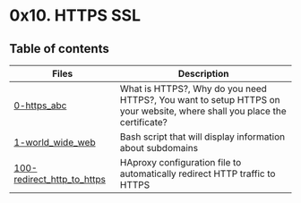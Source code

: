 # 0x10. HTTPS SSL

## Table of contents
Files | Description
----- | -----------
[0-https_abc](./0-https_abc) | What is HTTPS?, Why do you need HTTPS?, You want to setup HTTPS on your website, where shall you place the certificate?
[1-world_wide_web](./1-world_wide_web) | Bash script that will display information about subdomains
[100-redirect_http_to_https](./100-redirect_http_to_https) | HAproxy configuration file to automatically redirect HTTP traffic to HTTPS
